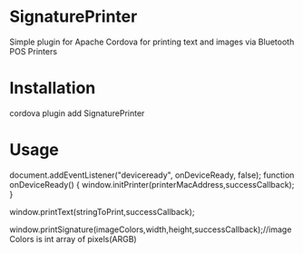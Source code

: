 # SignaturePrinter
  Simple plugin for Apache Cordova for printing text and images via Bluetooth POS Printers
# Installation
  cordova plugin add SignaturePrinter
# Usage
  document.addEventListener("deviceready", onDeviceReady, false);
  function onDeviceReady() {
  	window.initPrinter(printerMacAddress,successCallback);
  }
  
  window.printText(stringToPrint,successCallback);  
  
  window.printSignature(imageColors,width,height,successCallback);//imageColors is int array of pixels(ARGB)
